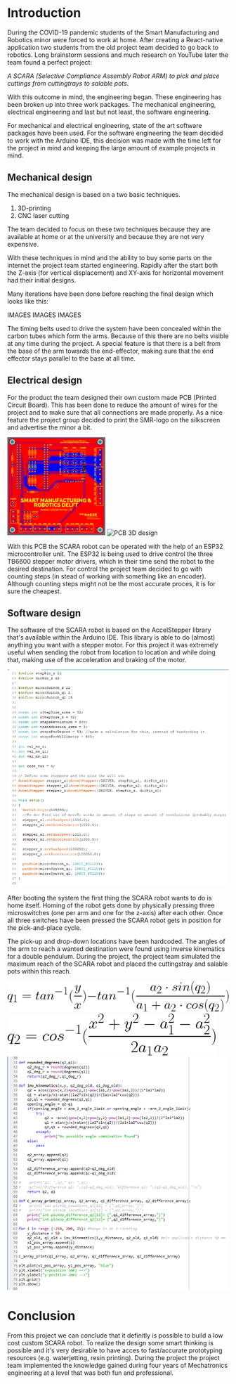 <h1>Introduction</h1>

During the COVID-19 pandemic students of the Smart Manufacturing and Robotics minor were forced to work at home.
After creating a React-native application two students from the old project team decided to go back to robotics. 
Long brainstorm sessions and much research on YouTube later the team found a perfect project:


*A SCARA (Selective Compliance Assembly Robot ARM) to pick and place cuttings from cuttingtrays to salable pots.*


With this outcome in mind, the engineering began. These engineering has been broken up into three work packages. The
mechanical engineering, electrical engineering and last but not least, the software engineering. 

For mechanical and electrical engineering, state of the art software packages have been used. For the software engineering
the team decided to work with the Arduino IDE, this decision was made with the time left for the project in mind and 
keeping the large amount of example projects in mind.

<h2>Mechanical design</h2>

The mechanical design is based on a two basic techniques.
1. 3D-printing
2. CNC laser cutting

The team decided to focus on these two techniques because they are available at home or at the university and because they
are not very expensive.

With these techniques in mind and the ability to buy some parts on the internet the project team started engineering. 
Rapidly after the start both the Z-axis (for vertical displacement) and XY-axis for horizontal movement had their initial designs.

Many iterations have been done before reaching the final design which looks like this:

IMAGES IMAGES IMAGES

The timing belts used to drive the system have been concealed within the carbon tubes which form the arms. Because of this
there are no belts visible at any time during the project. A special feature is that there is a belt from the base of 
the arm towards the end-effector, making sure that the end effector stays parallel to the base at all time.

<h2>Electrical design</h2>

For the product the team designed their own custom made PCB (Printed Circuit Board). This has been done to reduce the amount
of wires for the project and to make sure that all connections are made properly. As a nice feature the project group decided to
print the SMR-logo on the silkscreen and advertise the minor a bit.

![PCB design](/Webarticle_assets/pcb_out.png "PCB design")
![PCB 3D design](/Webarticle_assets/pcb_a.png "PCB 3D design")

With this PCB the SCARA robot can be operated with the help of an ESP32 microcontroller unit. The ESP32 is being used 
to drive control the three TB6600 stepper motor drivers, which in their time send the robot to the desired destination. 
For control the project team decided to go with counting steps (in stead of working with something like an encoder). Although
counting steps might not be the most accurate proces, it is for sure the cheapest. 

<h2>Software design</h2>

The software of the SCARA robot is based on the AccelStepper library that's available within the Arduino IDE. This
library is able to do (almost) anything you want with a stepper motor. For this project it was extremely useful when
sending the robot from location to location and while doing that, making use of the acceleration and braking of the motor.

![ESP32 software](/Webarticle_assets/Arduino_ide.png "ESP32 software")

After booting the system the first thing the SCARA robot wants to do is home itself. Homing of the robot gets done by physically
pressing three microswitches (one per arm and one for the z-axis) after each other. Once all three switches have been pressed the SCARA 
robot gets in position for the pick-and-place cycle. 

The pick-up and drop-down locations have been hardcoded. The angles of the arm to reach a wanted destination
were found using inverse kinematics for a double pendulum. During the project, the project team simulated the maximum reach
of the SCARA robot and placed the cuttingstray and salable pots within this reach.

![Inverse kinematics q2](/Webarticle_assets/INV_KIN_A1.png "Inverse kinematics q2")
![Inverse kinematics q1](/Webarticle_assets/INV_KIN_A2.png "Inverse kinematics q1")
![Python Simulation](/Webarticle_assets/sim.png "Python Simulation")


<h1>Conclusion</h1>

From this project we can conclude that it definitly is possible to build a low cost custom SCARA robot. To realize the design some smart thinking is possible and it's very
desirable to have acces to fast/accurate prototyping resources (e.g. waterjetting, resin printing). During the project the project team implemented the knowledge gained
during four years of Mechatronics engineering at a level that was both fun and professional.
